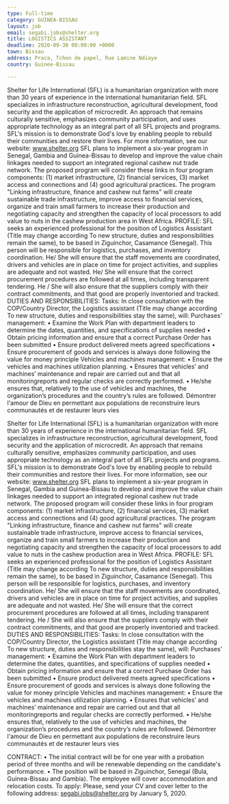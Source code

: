 ```yaml
---
type: Full-time
category: GUINEA-BISSAU
layout: job
email: segabi.jobs@shelter.org
title: LOGISTICS ASSISTANT
deadline: 2020-09-30 00:00:00 +0000
town: Bissau
address: Praca, Tchon de papel, Rue Lamine Ndiaye
country: Guinee-Bissau

---
```

Shelter for Life International (SFL) is a humanitarian organization with more than 30 years of experience in the international humanitarian field. SFL specializes in infrastructure reconstruction, agricultural development, food security and the application of microcredit. An approach that remains culturally sensitive, emphasizes community participation, and uses appropriate technology as an integral part of all SFL projects and programs. SFL's mission is to demonstrate God's love by enabling people to rebuild their communities and restore their lives. For more information, see our website: www.shelter.org SFL plans to implement a six-year program in Senegal, Gambia and Guinea-Bissau to develop and improve the value chain linkages needed to support an integrated regional cashew nut trade network. The proposed program will consider these links in four program components: (1) market infrastructure, (2) financial services, (3) market access and connections and (4) good agricultural practices. The program "Linking infrastructure, finance and cashew nut farms" will create sustainable trade infrastructure, improve access to financial services, organize and train small farmers to increase their production and negotiating capacity and strengthen the capacity of local processors to add value to nuts in the cashew production area in West Africa. PROFILE: SFL seeks an experienced professional for the position of Logistics Assistant (Title may change according To new structure, duties and responsibilities remain the same), to be based in Ziguinchor, Casamance (Senegal). This person will be responsible for logistics, purchases, and inventory coordination. He/ She will ensure that the staff movements are coordinated, drivers and vehicles are in place on time for project activities, and supplies are adequate and not wasted. He/ She will ensure that the correct procurement procedures are followed at all times, including transparent tendering. He / She will also ensure that the suppliers comply with their contract commitments, and that good are properly inventoried and tracked. DUTIES AND RESPONSIBILITIES: Tasks: In close consultation with the COP/Country Director, the Logistics assistant (Title may change according To new structure, duties and responsibilities stay the same), will: Purchases’ management: • Examine the Work Plan with department leaders to determine the dates, quantities, and specifications of supplies needed • Obtain pricing information and ensure that a correct Purchase Order has been submitted • Ensure product delivered meets agreed specifications • Ensure procurement of goods and services is always done following the value for money principle Vehicles and machines management: • Ensure the vehicles and machines utilization planning. • Ensures that vehicles’ and machines’ maintenance and repair are carried out and that all monitoringreports and regular checks are correctly performed. • He/she ensures that, relatively to the use of vehicles and machines, the organization’s procedures and the country’s rules are followed. Démontrer l'amour de Dieu en permettant aux populations de reconstruire leurs communautés et de restaurer leurs vies

Shelter for Life International (SFL) is a humanitarian organization with more than 30 years of experience in the international humanitarian field. SFL specializes in infrastructure reconstruction, agricultural development, food security and the application of microcredit. An approach that remains culturally sensitive, emphasizes community participation, and uses appropriate technology as an integral part of all SFL projects and programs. SFL's mission is to demonstrate God's love by enabling people to rebuild their communities and restore their lives. For more information, see our website: www.shelter.org SFL plans to implement a six-year program in Senegal, Gambia and Guinea-Bissau to develop and improve the value chain linkages needed to support an integrated regional cashew nut trade network. The proposed program will consider these links in four program components: (1) market infrastructure, (2) financial services, (3) market access and connections and (4) good agricultural practices. The program "Linking infrastructure, finance and cashew nut farms" will create sustainable trade infrastructure, improve access to financial services, organize and train small farmers to increase their production and negotiating capacity and strengthen the capacity of local processors to add value to nuts in the cashew production area in West Africa. PROFILE: SFL seeks an experienced professional for the position of Logistics Assistant (Title may change according To new structure, duties and responsibilities remain the same), to be based in Ziguinchor, Casamance (Senegal). This person will be responsible for logistics, purchases, and inventory coordination. He/ She will ensure that the staff movements are coordinated, drivers and vehicles are in place on time for project activities, and supplies are adequate and not wasted. He/ She will ensure that the correct procurement procedures are followed at all times, including transparent tendering. He / She will also ensure that the suppliers comply with their contract commitments, and that good are properly inventoried and tracked. DUTIES AND RESPONSIBILITIES: Tasks: In close consultation with the COP/Country Director, the Logistics assistant (Title may change according To new structure, duties and responsibilities stay the same), will: Purchases’ management: • Examine the Work Plan with department leaders to determine the dates, quantities, and specifications of supplies needed • Obtain pricing information and ensure that a correct Purchase Order has been submitted • Ensure product delivered meets agreed specifications • Ensure procurement of goods and services is always done following the value for money principle Vehicles and machines management: • Ensure the vehicles and machines utilization planning. • Ensures that vehicles’ and machines’ maintenance and repair are carried out and that all monitoringreports and regular checks are correctly performed. • He/she ensures that, relatively to the use of vehicles and machines, the organization’s procedures and the country’s rules are followed. Démontrer l'amour de Dieu en permettant aux populations de reconstruire leurs communautés et de restaurer leurs vies

CONTRACT: • The initial contract will be for one year with a probation period of three months and will be renewable depending on the candidate's performance. • The position will be based in Ziguinchor, Senegal (Bula, Guinea-Bissau and Gambia). The employee will cover accommodation and relocation costs. To apply: Please, send your CV and cover letter to the following address: segabi.jobs@shelter.org by January 5, 2020.